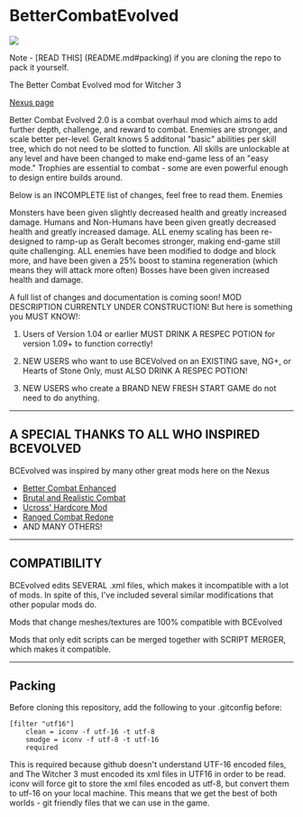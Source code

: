 # BetterCombatEvolved

![](http://i1345.photobucket.com/albums/p662/sekrosis/w3fight_zpsfcm1puo5.jpg)

Note - [READ THIS] (README.md#packing) if you are cloning the repo to pack it yourself.

The Better Combat Evolved mod for Witcher 3

[Nexus page](http://www.nexusmods.com/witcher3/mods/769/?)

Better Combat Evolved 2.0 is a combat overhaul mod which aims to add further depth, challenge, and reward to combat. Enemies are stronger, and scale better per-level. Geralt knows 5 additonal "basic" abilities per skill tree, which do not need to be slotted to function. All skills are unlockable at any level and have been changed to make end-game less of an "easy mode." Trophies are essential to combat - some are even powerful enough to design entire builds around.

Below is an INCOMPLETE list of changes, feel free to read them. 
Enemies

Monsters have been given slightly decreased health and greatly increased damage.
Humans and Non-Humans have been given greatly decreased health and greatly increased damage.
ALL enemy scaling has been re-designed to ramp-up as Geralt becomes stronger, making end-game still quite challenging. 
ALL enemies have been modified to dodge and block more, and have been given a 25% boost to stamina regeneration (which means they will attack more often)
Bosses have been given increased health and damage. 


A full list of changes and documentation is coming soon!
MOD DESCRIPTION CURRENTLY UNDER CONSTRUCTION! But here is something you MUST KNOW!:

1. Users of Version 1.04 or earlier MUST DRINK A RESPEC POTION for version 1.09+ to function correctly!

2. NEW USERS who want to use BCEVolved on an EXISTING save, NG+, or Hearts of Stone Only, must ALSO DRINK A RESPEC POTION!

3. NEW USERS who create a BRAND NEW FRESH START GAME do not need to do anything. 

--------------------------------------------------------------------------------------------------
A SPECIAL THANKS TO ALL WHO INSPIRED BCEVOLVED
--------------------------------------------------------------------------------------------------
BCEvolved was inspired by many other great mods here on the Nexus
* [Better Combat Enhanced](http://www.nexusmods.com/witcher3/mods/212/?)
* [Brutal and Realistic Combat](http://www.nexusmods.com/witcher3/mods/467/?)
* [Ucross' Hardcore Mod](http://www.nexusmods.com/witcher3/mods/139/?)
* [Ranged Combat Redone](http://www.nexusmods.com/witcher3/mods/302/?)
* AND MANY OTHERS!

--------------------------------------------------------------------------------------------------
COMPATIBILITY
--------------------------------------------------------------------------------------------------
BCEvolved edits SEVERAL .xml files, which makes it incompatible with a lot of mods. In spite of this, I've included several similar modifications that other popular mods do.

Mods that change meshes/textures are 100% compatible with BCEvolved

Mods that only edit scripts can be merged together with SCRIPT MERGER, which makes it compatible.

--------------------------------------------------------------------------------------------------
Packing
--------------------------------------------------------------------------------------------------
Before cloning this repository, add the following to your .gitconfig before:
```
[filter "utf16"]
	clean = iconv -f utf-16 -t utf-8
	smudge = iconv -f utf-8 -t utf-16
	required
```
This is required because github doesn't understand UTF-16 encoded files, and The Witcher 3 must encoded its xml files in UTF16 in order to be read.
iconv will force git to store the xml files encoded as utf-8, but convert them to utf-16 on your local machine.
This means that we get the best of both worlds - git friendly files that we can use in the game.
